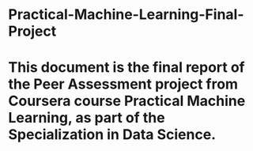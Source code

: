 # Practical-Machine-Learning-Final-Project

# This document is the final report of the Peer Assessment project from Coursera course Practical Machine Learning, as part of the Specialization in Data Science.
